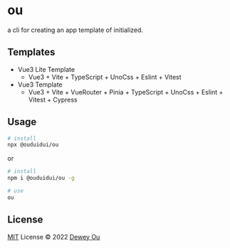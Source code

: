 # ou

a cli for creating an app template of initialized.

## Templates

- Vue3 Lite Template
  - Vue3 + Vite + TypeScript + UnoCss + Eslint + Vitest
- Vue3 Template
  - Vue3 + Vite + VueRouter + Pinia + TypeScript + UnoCss + Eslint + Vitest + Cypress

## Usage

```bash
# install
npx @ouduidui/ou
```

or

```bash
# install
npm i @ouduidui/ou -g

# use
ou
```


## License

[MIT](./LICENSE) License © 2022 [Dewey Ou](https://github.com/ouduidui)